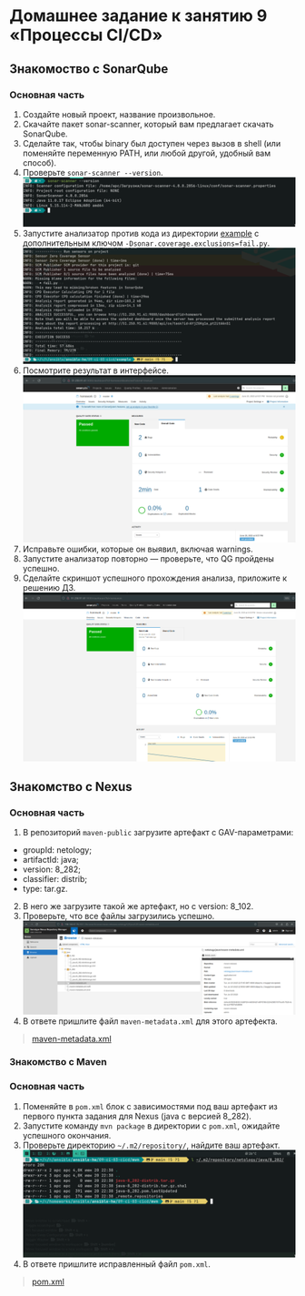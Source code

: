 # Домашнее задание к занятию 9 «Процессы CI/CD»

## Знакомоство с SonarQube

### Основная часть

1. Создайте новый проект, название произвольное.
2. Скачайте пакет sonar-scanner, который вам предлагает скачать SonarQube.
3. Сделайте так, чтобы binary был доступен через вызов в shell (или поменяйте переменную PATH, или любой другой, удобный вам способ).
4. Проверьте `sonar-scanner --version`.
   ![](img/1.png)
5. Запустите анализатор против кода из директории [example](./example) с дополнительным ключом `-Dsonar.coverage.exclusions=fail.py`.
   ![](img/2.png)
6. Посмотрите результат в интерфейсе.
   ![](img/3.png)
7. Исправьте ошибки, которые он выявил, включая warnings.
8. Запустите анализатор повторно — проверьте, что QG пройдены успешно.
9.  Сделайте скриншот успешного прохождения анализа, приложите к решению ДЗ.
    ![](img/4.png)

## Знакомство с Nexus

### Основная часть

1. В репозиторий `maven-public` загрузите артефакт с GAV-параметрами:

 *    groupId: netology;
 *    artifactId: java;
 *    version: 8_282;
 *    classifier: distrib;
 *    type: tar.gz.
   
2. В него же загрузите такой же артефакт, но с version: 8_102.
3. Проверьте, что все файлы загрузились успешно.
   ![](img/5.png)
4. В ответе пришлите файл `maven-metadata.xml` для этого артефекта.
> [maven-metadata.xml](img/maven-metadata.xml)

### Знакомство с Maven

### Основная часть

1. Поменяйте в `pom.xml` блок с зависимостями под ваш артефакт из первого пункта задания для Nexus (java с версией 8_282).
2. Запустите команду `mvn package` в директории с `pom.xml`, ожидайте успешного окончания.
3. Проверьте директорию `~/.m2/repository/`, найдите ваш артефакт.
   ![](img/6.png)
4. В ответе пришлите исправленный файл `pom.xml`.
> [pom.xml](mvn/pom.xml)